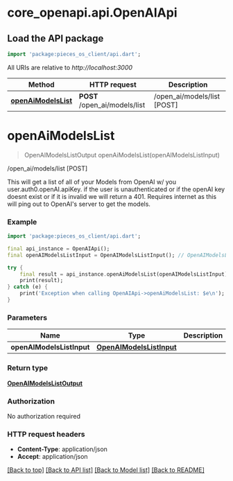 # core_openapi.api.OpenAIApi

## Load the API package
```dart
import 'package:pieces_os_client/api.dart';
```

All URIs are relative to *http://localhost:3000*

Method | HTTP request | Description
------------- | ------------- | -------------
[**openAiModelsList**](OpenAIApi.md#openaimodelslist) | **POST** /open_ai/models/list | /open_ai/models/list [POST]


# **openAiModelsList**
> OpenAIModelsListOutput openAiModelsList(openAIModelsListInput)

/open_ai/models/list [POST]

This will get a list of all of your Models from OpenAI w/ you user.auth0.openAI.apiKey.  if the user is unauthenticated or if the openAI key doesnt exist or if it is invalid we will return a 401.  Requires internet as this will ping out to OpenAI's server to get the models.

### Example
```dart
import 'package:pieces_os_client/api.dart';

final api_instance = OpenAIApi();
final openAIModelsListInput = OpenAIModelsListInput(); // OpenAIModelsListInput | 

try {
    final result = api_instance.openAiModelsList(openAIModelsListInput);
    print(result);
} catch (e) {
    print('Exception when calling OpenAIApi->openAiModelsList: $e\n');
}
```

### Parameters

Name | Type | Description  | Notes
------------- | ------------- | ------------- | -------------
 **openAIModelsListInput** | [**OpenAIModelsListInput**](OpenAIModelsListInput.md)|  | [optional] 

### Return type

[**OpenAIModelsListOutput**](OpenAIModelsListOutput.md)

### Authorization

No authorization required

### HTTP request headers

 - **Content-Type**: application/json
 - **Accept**: application/json

[[Back to top]](#) [[Back to API list]](../README.md#documentation-for-api-endpoints) [[Back to Model list]](../README.md#documentation-for-models) [[Back to README]](../README.md)

